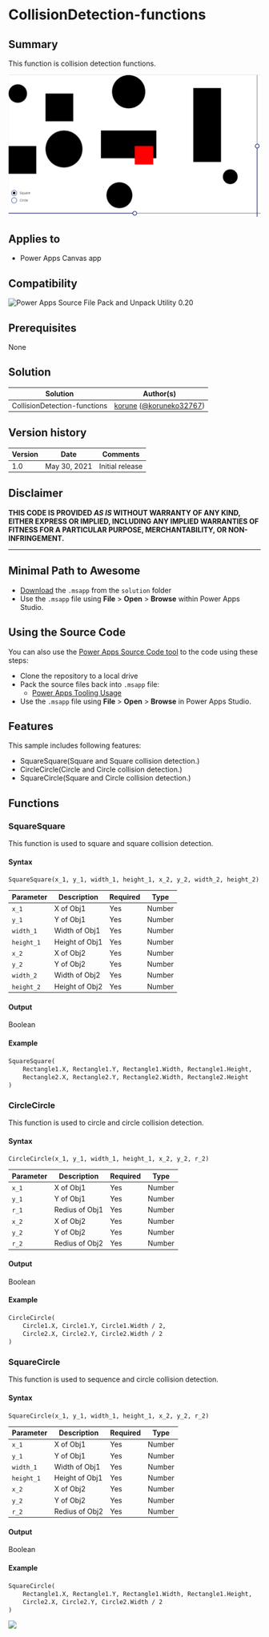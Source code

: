 # CollisionDetection-functions

## Summary

This function is collision detection functions.

![picture of the sample](assets/preview.png)

## Applies to

* Power Apps Canvas app

## Compatibility

![Power Apps Source File Pack and Unpack Utility 0.20](https://img.shields.io/badge/PSAopa-0.20-green.svg)

## Prerequisites

None

## Solution

Solution|Author(s)
--------|---------
CollisionDetection-functions | [korune](https://github.com/korune) ([@koruneko32767](https://twitter.com/koruneko32767))

## Version history

Version|Date|Comments
-------|----|--------
1.0|May 30, 2021|Initial release

## Disclaimer

**THIS CODE IS PROVIDED *AS IS* WITHOUT WARRANTY OF ANY KIND, EITHER EXPRESS OR IMPLIED, INCLUDING ANY IMPLIED WARRANTIES OF FITNESS FOR A PARTICULAR PURPOSE, MERCHANTABILITY, OR NON-INFRINGEMENT.**

---

## Minimal Path to Awesome

* [Download](https://github.com/pnp/powerfx-samples/raw/main/samples/convertbasenumber-functions/solution/convertbasenumber-functions.msapp) the `.msapp` from the `solution` folder
* Use the `.msapp` file using **File** > **Open** > **Browse** within Power Apps Studio.

## Using the Source Code

  You can also use the [Power Apps Source Code tool](https://github.com/microsoft/PowerApps-Language-Tooling) to the code using these steps:
* Clone the repository to a local drive
* Pack the source files back into `.msapp` file:
  * [Power Apps Tooling Usage](https://github.com/microsoft/PowerApps-Language-Tooling)
* Use the `.msapp` file using **File** > **Open** > **Browse** in Power Apps Studio.

## Features

This sample includes following features:

* SquareSquare(Square and Square collision detection.)
* CircleCircle(Circle and Circle collision detection.)
* SquareCircle(Square and Circle collision detection.)

## Functions

### SquareSquare

This function is used to square and square collision detection.  

#### Syntax

```
SquareSquare(x_1, y_1, width_1, height_1, x_2, y_2, width_2, height_2)
```

Parameter | Description | Required | Type
---|---|---|--
`x_1` | X of Obj1 | Yes | Number
`y_1` | Y of Obj1 | Yes | Number
`width_1` | Width of Obj1 | Yes | Number
`height_1` | Height of Obj1 | Yes | Number
`x_2` | X of Obj2 | Yes | Number
`y_2` | Y of Obj2 | Yes | Number
`width_2` | Width of Obj2 | Yes | Number
`height_2` | Height of Obj2 | Yes | Number


#### Output

Boolean

#### Example

```excel
SquareSquare(
    Rectangle1.X, Rectangle1.Y, Rectangle1.Width, Rectangle1.Height,
    Rectangle2.X, Rectangle2.Y, Rectangle2.Width, Rectangle2.Height
)
```

### CircleCircle

This function is used to circle and circle collision detection.  

#### Syntax

```
CircleCircle(x_1, y_1, width_1, height_1, x_2, y_2, r_2)
```

Parameter | Description | Required | Type
---|---|---|--
`x_1` | X of Obj1 | Yes | Number
`y_1` | Y of Obj1 | Yes | Number
`r_1` | Redius of Obj1 | Yes | Number
`x_2` | X of Obj2 | Yes | Number
`y_2` | Y of Obj2 | Yes | Number
`r_2` | Redius of Obj2 | Yes | Number


#### Output

Boolean

#### Example

```excel
CircleCircle(
    Circle1.X, Circle1.Y, Circle1.Width / 2,
    Circle2.X, Circle2.Y, Circle2.Width / 2
)
```

### SquareCircle

This function is used to sequence and circle collision detection.  

#### Syntax

```
SquareCircle(x_1, y_1, width_1, height_1, x_2, y_2, r_2)
```

Parameter | Description | Required | Type
---|---|---|--
`x_1` | X of Obj1 | Yes | Number
`y_1` | Y of Obj1 | Yes | Number
`width_1` | Width of Obj1 | Yes | Number
`height_1` | Height of Obj1 | Yes | Number
`x_2` | X of Obj2 | Yes | Number
`y_2` | Y of Obj2 | Yes | Number
`r_2` | Redius of Obj2 | Yes | Number


#### Output

Boolean

#### Example

```excel
SquareCircle(
    Rectangle1.X, Rectangle1.Y, Rectangle1.Width, Rectangle1.Height,
    Circle2.X, Circle2.Y, Circle2.Width / 2
)
```


<img src="https://telemetry.sharepointpnp.com/powerfx-samples/samples/convertbasenumber-functions" />
